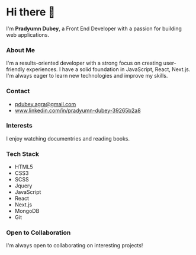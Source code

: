 # Hi there 👋

I'm **Pradyumn Dubey**, a Front End Developer with a passion for building web applications.

### About Me
I'm a results-oriented developer with a strong focus on creating user-friendly experiences. I have a solid foundation in JavaScript, React, Next.js. I'm always eager to learn new technologies and improve my skills. 

### Contact
* pdubey.agra@gmail.com
* www.linkedin.com/in/pradyumn-dubey-39265b2a8

### Interests
I enjoy watching documentries and reading books.

### Tech Stack
* HTML5
* CSS3
* SCSS
* Jquery
* JavaScript
* React
* Next.js
* MongoDB
* Git

### Open to Collaboration
I'm always open to collaborating on interesting projects!
